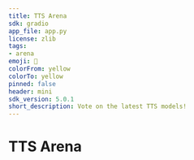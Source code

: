 ```yaml
---
title: TTS Arena
sdk: gradio
app_file: app.py
license: zlib
tags:
- arena
emoji: 🧪
colorFrom: yellow
colorTo: yellow
pinned: false
header: mini
sdk_version: 5.0.1
short_description: Vote on the latest TTS models!
---
```

# TTS Arena